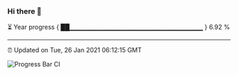 ### Hi there 👋

⏳ Year progress { ██▁▁▁▁▁▁▁▁▁▁▁▁▁▁▁▁▁▁▁▁▁▁▁▁▁▁▁▁ } 6.92 %

---

⏰ Updated on Tue, 26 Jan 2021 06:12:15 GMT

![Progress Bar CI](https://github.com/liununu/liununu/workflows/Progress%20Bar%20CI/badge.svg)
